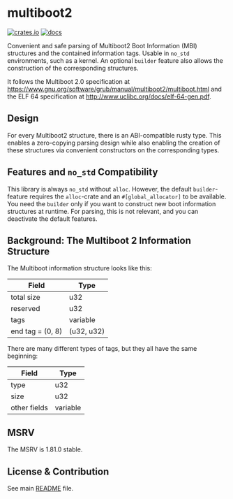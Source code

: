 # multiboot2

[![crates.io](https://img.shields.io/crates/v/multiboot2.svg)](https://crates.io/crates/multiboot2)
[![docs](https://docs.rs/multiboot2/badge.svg)](https://docs.rs/multiboot2/)

Convenient and safe parsing of Multiboot2 Boot Information (MBI)
structures and the contained information tags. Usable in `no_std` environments,
such as a kernel. An optional `builder` feature also allows the construction of
the corresponding structures.

It follows the Multiboot 2.0 specification
at https://www.gnu.org/software/grub/manual/multiboot2/multiboot.html and the
ELF 64 specification at http://www.uclibc.org/docs/elf-64-gen.pdf.

## Design

For every Multiboot2 structure, there is an ABI-compatible rusty type. This
enables a zero-copying parsing design while also enabling the creation of these
structures via convenient constructors on the corresponding types.

## Features and `no_std` Compatibility

This library is always `no_std` without `alloc`. However, the default `builder`-
feature requires the `alloc`-crate and an `#[global_allocator]` to be available.
You need the `builder` only if you want to construct new boot information
structures at runtime. For parsing, this is not relevant, and you can
deactivate the default features.

## Background: The Multiboot 2 Information Structure

The Multiboot information structure looks like this:

 Field            | Type
------------------|------------
 total size       | u32
 reserved         | u32
 tags             | variable
 end tag = (0, 8) | (u32, u32)

There are many different types of tags, but they all have the same beginning:

 Field        | Type
--------------|----------
 type         | u32
 size         | u32
 other fields | variable

## MSRV

The MSRV is 1.81.0 stable.

## License & Contribution

See main [README](https://github.com/rust-osdev/multiboot2/blob/main/README.md)
file.
